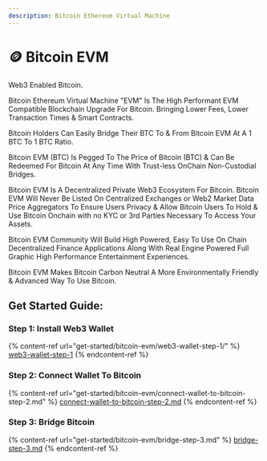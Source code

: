 ```yaml
---
description: Bitcoin Ethereum Virtual Machine
---
```


# 🪙 Bitcoin EVM

Web3 Enabled Bitcoin.&#x20;

Bitcoin Ethereum Virtual Machine "EVM" Is The High Performant EVM Compatible Blockchain Upgrade For Bitcoin. Bringing Lower Fees, Lower Transaction Times & Smart Contracts.&#x20;

Bitcoin Holders Can Easily Bridge Their BTC To & From Bitcoin EVM At A 1 BTC To 1 BTC Ratio.&#x20;

Bitcoin EVM (BTC) Is Pegged To The Price of Bitcoin (BTC) & Can Be Redeemed For Bitcoin At Any Time With Trust-less OnChain Non-Custodial Bridges.

Bitcoin EVM Is A Decentralized Private Web3 Ecosystem For Bitcoin. Bitcoin EVM Will Never Be Listed On Centralized Exchanges or Web2 Market Data Price Aggregators To Ensure Users Privacy & Allow Bitcoin Users To Hold & Use Bitcoin Onchain with no KYC or 3rd Parties Necessary To Access Your Assets.&#x20;

Bitcoin EVM Community Will Build High Powered, Easy To Use On Chain Decentralized Finance Applications Along With Real Engine Powered Full Graphic High Performance Entertainment Experiences.&#x20;

Bitcoin EVM Makes Bitcoin Carbon Neutral A More Environmentally Friendly & Advanced Way To Use Bitcoin.&#x20;

## Get Started Guide:

### Step 1: Install Web3 Wallet

{% content-ref url="get-started/bitcoin-evm/web3-wallet-step-1/" %}
[web3-wallet-step-1](get-started/bitcoin-evm/web3-wallet-step-1/)
{% endcontent-ref %}

### Step 2: Connect Wallet To Bitcoin

{% content-ref url="get-started/bitcoin-evm/connect-wallet-to-bitcoin-step-2.md" %}
[connect-wallet-to-bitcoin-step-2.md](get-started/bitcoin-evm/connect-wallet-to-bitcoin-step-2.md)
{% endcontent-ref %}

### Step 3: Bridge Bitcoin

{% content-ref url="get-started/bitcoin-evm/bridge-step-3.md" %}
[bridge-step-3.md](get-started/bitcoin-evm/bridge-step-3.md)
{% endcontent-ref %}

